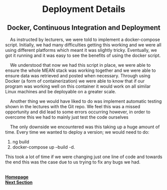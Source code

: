 <h1 align="center">Deployment Details</h1> 

<h2 align="center">Docker, Continuous Integration and Deployment</h2>

<p>&nbsp;&nbsp;&nbsp;&nbsp;As instructed by lecturers, we were told to implement a docker-compose script. Initially, we had many difficulties getting this working and we were all using different platforms which meant it was slightly tricky. Eventually, we got it running and it was easy to see the benefits of using the docker script.</p>

<p>&nbsp;&nbsp;&nbsp;&nbsp;We understood that now we had this script in place, we were able to ensure the whole MEAN stack was working together and we were able to ensure data was retrieved and posted when necessary. Through using Docker (a form of containerization) we were able to know that if our program was working well on this container it would work on all similar Linux machines and be deployable on a greater scale.</p>

<p>&nbsp;&nbsp;&nbsp;&nbsp;Another thing we would have liked to do was implement automatic testing shown in the lectures with the Git repo. We feel this was a missed opportunity and did lead to some errors occurring however, in order to overcome this we had to mainly just test the code ourselves</p>

<p>&nbsp;&nbsp;&nbsp;&nbsp;The only downside we encountered was this taking up a huge amount of time. Every time we wanted to deploy a version; we would need to do:</p>

1) ng build
2) docker-compose up –build -d. 

<p>This took a lot of time if we were changing just one line of code and towards the end this was the case due to us trying to fix any bugs we had.</p>

<br>
<a href="https://github.com/JaiRanchod/Desk-10-Software-Engineering-Group-Project">
<b>Homepage</b></a>
<br>
<a href="https://github.com/JaiRanchod/Desk-10-Software-Engineering-Group-Project/blob/develop/Documentation%20Notes/Design%20Process.md">
<b>Next Section</b></a>
